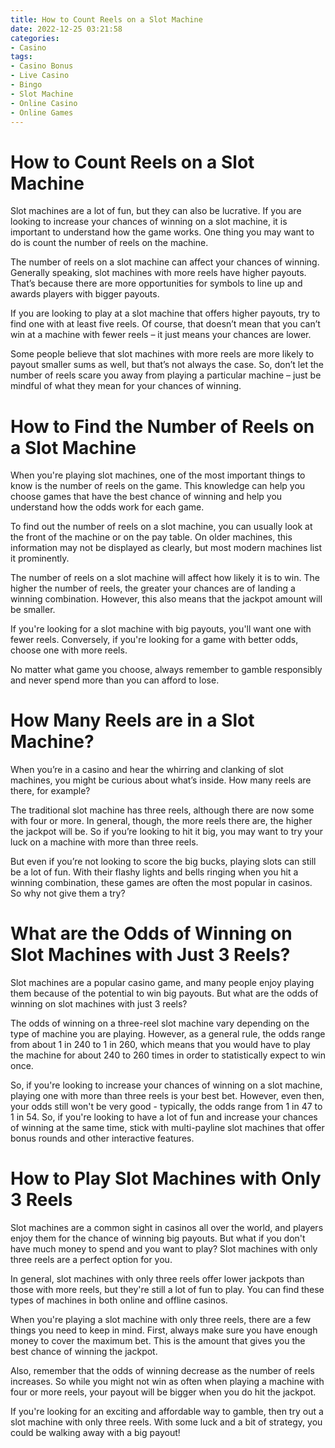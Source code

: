 ```yaml
---
title: How to Count Reels on a Slot Machine 
date: 2022-12-25 03:21:58
categories:
- Casino
tags:
- Casino Bonus
- Live Casino
- Bingo
- Slot Machine
- Online Casino
- Online Games
---
```



#  How to Count Reels on a Slot Machine 

Slot machines are a lot of fun, but they can also be lucrative. If you are looking to increase your chances of winning on a slot machine, it is important to understand how the game works. One thing you may want to do is count the number of reels on the machine.

The number of reels on a slot machine can affect your chances of winning. Generally speaking, slot machines with more reels have higher payouts. That’s because there are more opportunities for symbols to line up and awards players with bigger payouts.

If you are looking to play at a slot machine that offers higher payouts, try to find one with at least five reels. Of course, that doesn’t mean that you can’t win at a machine with fewer reels – it just means your chances are lower.

Some people believe that slot machines with more reels are more likely to payout smaller sums as well, but that’s not always the case. So, don’t let the number of reels scare you away from playing a particular machine – just be mindful of what they mean for your chances of winning.

#  How to Find the Number of Reels on a Slot Machine 
When you're playing slot machines, one of the most important things to know is the number of reels on the game. This knowledge can help you choose games that have the best chance of winning and help you understand how the odds work for each game. 

To find out the number of reels on a slot machine, you can usually look at the front of the machine or on the pay table. On older machines, this information may not be displayed as clearly, but most modern machines list it prominently. 

The number of reels on a slot machine will affect how likely it is to win. The higher the number of reels, the greater your chances are of landing a winning combination. However, this also means that the jackpot amount will be smaller. 

If you're looking for a slot machine with big payouts, you'll want one with fewer reels. Conversely, if you're looking for a game with better odds, choose one with more reels. 

No matter what game you choose, always remember to gamble responsibly and never spend more than you can afford to lose.

#  How Many Reels are in a Slot Machine? 

When you’re in a casino and hear the whirring and clanking of slot machines, you might be curious about what’s inside. How many reels are there, for example? 

The traditional slot machine has three reels, although there are now some with four or more. In general, though, the more reels there are, the higher the jackpot will be. So if you’re looking to hit it big, you may want to try your luck on a machine with more than three reels. 

But even if you’re not looking to score the big bucks, playing slots can still be a lot of fun. With their flashy lights and bells ringing when you hit a winning combination, these games are often the most popular in casinos. So why not give them a try?

#  What are the Odds of Winning on Slot Machines with Just 3 Reels? 

Slot machines are a popular casino game, and many people enjoy playing them because of the potential to win big payouts. But what are the odds of winning on slot machines with just 3 reels?

The odds of winning on a three-reel slot machine vary depending on the type of machine you are playing. However, as a general rule, the odds range from about 1 in 240 to 1 in 260, which means that you would have to play the machine for about 240 to 260 times in order to statistically expect to win once.

So, if you're looking to increase your chances of winning on a slot machine, playing one with more than three reels is your best bet. However, even then, your odds still won't be very good - typically, the odds range from 1 in 47 to 1 in 54. So, if you're looking to have a lot of fun and increase your chances of winning at the same time, stick with multi-payline slot machines that offer bonus rounds and other interactive features.

#  How to Play Slot Machines with Only 3 Reels

Slot machines are a common sight in casinos all over the world, and players enjoy them for the chance of winning big payouts. But what if you don't have much money to spend and you want to play? Slot machines with only three reels are a perfect option for you.

In general, slot machines with only three reels offer lower jackpots than those with more reels, but they're still a lot of fun to play. You can find these types of machines in both online and offline casinos.

When you're playing a slot machine with only three reels, there are a few things you need to keep in mind. First, always make sure you have enough money to cover the maximum bet. This is the amount that gives you the best chance of winning the jackpot.

Also, remember that the odds of winning decrease as the number of reels increases. So while you might not win as often when playing a machine with four or more reels, your payout will be bigger when you do hit the jackpot.

If you're looking for an exciting and affordable way to gamble, then try out a slot machine with only three reels. With some luck and a bit of strategy, you could be walking away with a big payout!